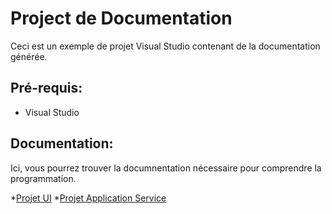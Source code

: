 # Project de Documentation

Ceci est un exemple de projet Visual Studio contenant de la documentation générée.

## Pré-requis:

* Visual Studio

## Documentation:

Ici, vous pourrez trouver la documnentation nécessaire pour comprendre la programmation.

*[Projet UI](DocumentedExemple/DocumentedExemple/README.MD)
*[Projet Application Service](DocumentedExemple/DocumentationExemples.ApplicationServices/README.md)